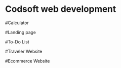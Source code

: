 # Codsoft web development

#Calculator

#Landing page

#To-Do List

#Traveler Website

#Ecommerce Website
